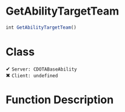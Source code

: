 # GetAbilityTargetTeam
```js
int GetAbilityTargetTeam()
```
# Class
✔ `Server: CDOTABaseAbility`  
✖ `Client: undefined`  

# Function Description

